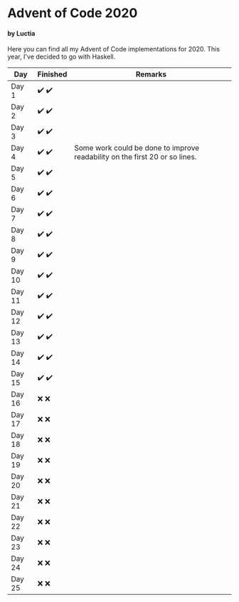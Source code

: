# Advent of Code 2020
#### by Luctia
Here you can find all my Advent of Code implementations for 2020. This year, I've decided to go with Haskell.

| Day           | Finished                             | Remarks   |
| --------------|--------------------------------------| ----------|
| Day 1         | :heavy_check_mark: :heavy_check_mark:|           |
| Day 2         | :heavy_check_mark: :heavy_check_mark:|           |
| Day 3         | :heavy_check_mark: :heavy_check_mark:|           |
| Day 4         | :heavy_check_mark: :heavy_check_mark:| Some work could be done to improve readability on the first 20 or so lines.|
| Day 5         | :heavy_check_mark: :heavy_check_mark:|           |
| Day 6         | :heavy_check_mark: :heavy_check_mark:|           |
| Day 7         | :heavy_check_mark: :heavy_check_mark:|           |
| Day 8         | :heavy_check_mark: :heavy_check_mark:|           |
| Day 9         | :heavy_check_mark: :heavy_check_mark:|           |
| Day 10        | :heavy_check_mark: :heavy_check_mark:|           |
| Day 11        | :heavy_check_mark: :heavy_check_mark:|           |
| Day 12        | :heavy_check_mark: :heavy_check_mark:|           |
| Day 13        | :heavy_check_mark: :heavy_check_mark:|           |
| Day 14        | :heavy_check_mark: :heavy_check_mark:|           |
| Day 15        | :heavy_check_mark: :heavy_check_mark:|           |
| Day 16        | :x: :x:                              |           |
| Day 17        | :x: :x:                              |           |
| Day 18        | :x: :x:                              |           |
| Day 19        | :x: :x:                              |           |
| Day 20        | :x: :x:                              |           |
| Day 21        | :x: :x:                              |           |
| Day 22        | :x: :x:                              |           |
| Day 23        | :x: :x:                              |           |
| Day 24        | :x: :x:                              |           |
| Day 25        | :x: :x:                              |           |
